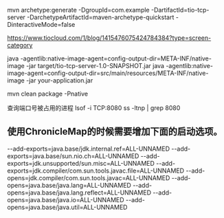 mvn archetype:generate -DgroupId=com.example -DartifactId=tio-tcp-server -DarchetypeArtifactId=maven-archetype-quickstart -DinteractiveMode=false




https://www.tiocloud.com/1/blog/1415476075424784384?type=screen-category


 java -agentlib:native-image-agent=config-output-dir=META-INF/native-image -jar target/tio-tcp-server-1.0-SNAPSHOT.jar 
java -agentlib:native-image-agent=config-output-dir=src/main/resources/META-INF/native-image -jar your-application.jar

mvn clean package -Pnative


查询端口号被占用的进程
lsof -i TCP:8080
ss -ltnp | grep 8080


## 使用ChronicleMap的时候需要增加下面的启动选项。
--add-exports=java.base/jdk.internal.ref=ALL-UNNAMED
--add-exports=java.base/sun.nio.ch=ALL-UNNAMED
--add-exports=jdk.unsupported/sun.misc=ALL-UNNAMED
--add-exports=jdk.compiler/com.sun.tools.javac.file=ALL-UNNAMED
--add-opens=jdk.compiler/com.sun.tools.javac=ALL-UNNAMED
--add-opens=java.base/java.lang=ALL-UNNAMED
--add-opens=java.base/java.lang.reflect=ALL-UNNAMED
--add-opens=java.base/java.io=ALL-UNNAMED
--add-opens=java.base/java.util=ALL-UNNAMED